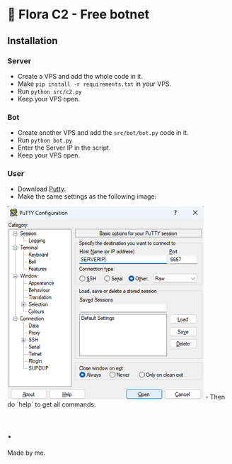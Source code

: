 # 🐺 Flora C2 - Free botnet

## Installation

### Server
- Create a VPS and add the whole code in it.
- Make `pip install -r requirements.txt` in your VPS.
- Run `python src/c2.py`
- Keep your VPS open.

### Bot
- Create another VPS and add the `src/bot/bot.py` code in it.
- Run `python bot.py`
- Enter the Server IP in the script.
- Keep your VPS open.

### User
- Download [Putty](https://putty.org).
- Make the same settings as the following image:
<img src="/images/putty.png" alt="Text">
- Then do `help` to get all commands.

# .

Made by me.